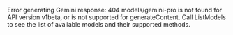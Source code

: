 <!-- 
Generated by: gemini
Prompt type: sources
Generated at: 2025-06-07T00:33:57.383155
-->

Error generating Gemini response: 404 models/gemini-pro is not found for API version v1beta, or is not supported for generateContent. Call ListModels to see the list of available models and their supported methods.